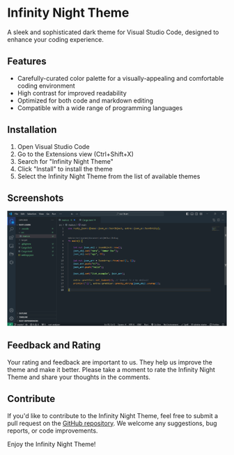 # Infinity Night Theme

A sleek and sophisticated dark theme for Visual Studio Code, designed to enhance your coding experience.

## Features

- Carefully-curated color palette for a visually-appealing and comfortable coding environment
- High contrast for improved readability
- Optimized for both code and markdown editing
- Compatible with a wide range of programming languages

## Installation

1. Open Visual Studio Code
2. Go to the Extensions view (Ctrl+Shift+X)
3. Search for "Infinity Night Theme"
4. Click "Install" to install the theme
5. Select the Infinity Night Theme from the list of available themes

## Screenshots

![Infinity Night Theme Screenshot](https://github.com/ammardevz/Infinity-Night-theme/blob/main/img1.png)

## Feedback and Rating

Your rating and feedback are important to us. They help us improve the theme and make it better. Please take a moment to rate the Infinity Night Theme and share your thoughts in the comments.

## Contribute

If you'd like to contribute to the Infinity Night Theme, feel free to submit a pull request on the [GitHub repository](https://github.com/ammardevz/Infinity-Night-theme). We welcome any suggestions, bug reports, or code improvements.

Enjoy the Infinity Night Theme!
